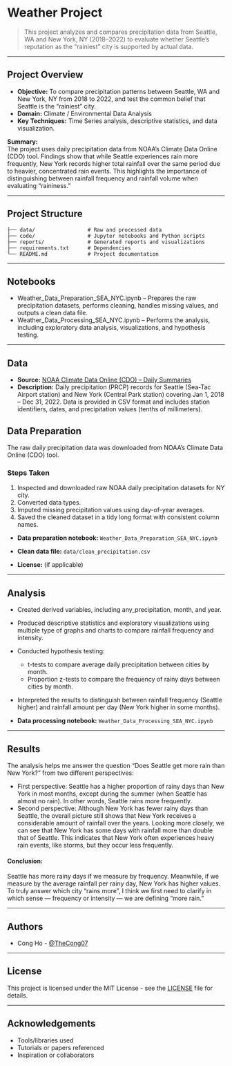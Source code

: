 # Weather Project

> This project analyzes and compares precipitation data from Seattle, WA and New York, NY (2018–2022) to evaluate whether Seattle’s reputation as the “rainiest” city is supported by actual data.

---

## Project Overview

- **Objective:** To compare precipitation patterns between Seattle, WA and New York, NY from 2018 to 2022, and test the common belief that Seattle is the “rainiest” city.
- **Domain:** Climate / Environmental Data Analysis
- **Key Techniques:** Time Series analysis, descriptive statistics, and data visualization.

**Summary:**  
The project uses daily precipitation data from NOAA’s Climate Data Online (CDO) tool. Findings show that while Seattle experiences rain more frequently, New York records higher total rainfall over the same period due to heavier, concentrated rain events. This highlights the importance of distinguishing between rainfall frequency and rainfall volume when evaluating “raininess.”

---

## Project Structure

```
├── data/                 # Raw and processed data
├── code/                 # Jupyter notebooks and Python scripts
├── reports/              # Generated reports and visualizations
├── requirements.txt      # Dependencies
└── README.md             # Project documentation
```

---

## Notebooks

- Weather_Data_Preparation_SEA_NYC.ipynb – Prepares the raw precipitation datasets, performs cleaning, handles missing values, and outputs a clean data file.
- Weather_Data_Processing_SEA_NYC.ipynb – Performs the analysis, including exploratory data analysis, visualizations, and hypothesis testing.

---

## Data

- **Source:** [NOAA Climate Data Online (CDO) – Daily Summaries](https://www.ncei.noaa.gov/cdo-web/search?datasetid=GHCND)
- **Description:** Daily precipitation (PRCP) records for Seattle (Sea-Tac Airport station) and New York (Central Park station) covering Jan 1, 2018 – Dec 31, 2022. Data is provided in CSV format and includes station identifiers, dates, and precipitation values (tenths of millimeters).

## Data Preparation

The raw daily precipitation data was downloaded from NOAA’s Climate Data Online (CDO) tool.

### Steps Taken

1. Inspected and downloaded raw NOAA daily precipitation datasets for NY city.
2. Converted data types.
3. Imputed missing precipitation values using day-of-year averages.
4. Saved the cleaned dataset in a tidy long format with consistent column names.

- **Data preparation notebook:** `Weather_Data_Preparation_SEA_NYC.ipynb`
- **Clean data file:** `data/clean_precipitation.csv`

- **License:** (if applicable)

---

## Analysis

- Created derived variables, including any_precipitation, month, and year.
- Produced descriptive statistics and exploratory visualizations using multiple type of graphs and charts to compare rainfall frequency and intensity.
- Conducted hypothesis testing:
  - t-tests to compare average daily precipitation between cities by month.
  - Proportion z-tests to compare the frequency of rainy days between cities by month.
- Interpreted the results to distinguish between rainfall frequency (Seattle higher) and rainfall amount per day (New York higher in some months).

- **Data processing notebook:** `Weather_Data_Processing_SEA_NYC.ipynb`

---

## Results

The analysis helps me answer the question “Does Seattle get more rain than New York?” from two different perspectives:

- First perspective: Seattle has a higher proportion of rainy days than New York in most months, except during the summer (when Seattle has almost no rain). In other words, Seattle rains more frequently.
- Second perspective: Although New York has fewer rainy days than Seattle, the overall picture still shows that New York receives a considerable amount of rainfall over the years. Looking more closely, we can see that New York has some days with rainfall more than double that of Seattle. This indicates that New York often experiences heavy rain events, like storms, but they occur less frequently.

#### Conclusion:

Seattle has more rainy days if we measure by frequency. Meanwhile, if we measure by the average rainfall per rainy day, New York has higher values. To truly answer which city “rains more”, I think we first need to clarify in which sense — frequency or intensity — we are defining “more rain.”

---

## Authors

- Cong Ho - [@TheCong07](https://github.com/TheCong07)

---

## License

This project is licensed under the MIT License - see the [LICENSE](LICENSE) file for details.

---

## Acknowledgements

- Tools/libraries used
- Tutorials or papers referenced
- Inspiration or collaborators
